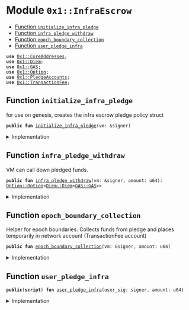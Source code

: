 
<a name="0x1_InfraEscrow"></a>

# Module `0x1::InfraEscrow`



-  [Function `initialize_infra_pledge`](#0x1_InfraEscrow_initialize_infra_pledge)
-  [Function `infra_pledge_withdraw`](#0x1_InfraEscrow_infra_pledge_withdraw)
-  [Function `epoch_boundary_collection`](#0x1_InfraEscrow_epoch_boundary_collection)
-  [Function `user_pledge_infra`](#0x1_InfraEscrow_user_pledge_infra)


<pre><code><b>use</b> <a href="CoreAddresses.md#0x1_CoreAddresses">0x1::CoreAddresses</a>;
<b>use</b> <a href="Diem.md#0x1_Diem">0x1::Diem</a>;
<b>use</b> <a href="GAS.md#0x1_GAS">0x1::GAS</a>;
<b>use</b> <a href="../../../../../../../DPN/releases/artifacts/current/build/MoveStdlib/docs/Option.md#0x1_Option">0x1::Option</a>;
<b>use</b> <a href="PledgeAccounts.md#0x1_PledgeAccounts">0x1::PledgeAccounts</a>;
<b>use</b> <a href="TransactionFee.md#0x1_TransactionFee">0x1::TransactionFee</a>;
</code></pre>



<a name="0x1_InfraEscrow_initialize_infra_pledge"></a>

## Function `initialize_infra_pledge`

for use on genesis, creates the infra escrow pledge policy struct


<pre><code><b>public</b> <b>fun</b> <a href="InfraEscrow.md#0x1_InfraEscrow_initialize_infra_pledge">initialize_infra_pledge</a>(vm: &signer)
</code></pre>



<details>
<summary>Implementation</summary>


<pre><code><b>public</b> <b>fun</b> <a href="InfraEscrow.md#0x1_InfraEscrow_initialize_infra_pledge">initialize_infra_pledge</a>(vm: &signer) {
    <a href="CoreAddresses.md#0x1_CoreAddresses_assert_diem_root">CoreAddresses::assert_diem_root</a>(vm);
    // TODO: perhaps this policy needs <b>to</b> be published <b>to</b> a different <b>address</b>?
    <a href="PledgeAccounts.md#0x1_PledgeAccounts_publish_beneficiary_policy">PledgeAccounts::publish_beneficiary_policy</a>(
      vm, // only VM calls at genesis
      b"infra escrow",
      90,
      <b>true</b>
    );
}
</code></pre>



</details>

<a name="0x1_InfraEscrow_infra_pledge_withdraw"></a>

## Function `infra_pledge_withdraw`

VM can call down pledged funds.


<pre><code><b>public</b> <b>fun</b> <a href="InfraEscrow.md#0x1_InfraEscrow_infra_pledge_withdraw">infra_pledge_withdraw</a>(vm: &signer, amount: u64): <a href="../../../../../../../DPN/releases/artifacts/current/build/MoveStdlib/docs/Option.md#0x1_Option_Option">Option::Option</a>&lt;<a href="Diem.md#0x1_Diem_Diem">Diem::Diem</a>&lt;<a href="GAS.md#0x1_GAS_GAS">GAS::GAS</a>&gt;&gt;
</code></pre>



<details>
<summary>Implementation</summary>


<pre><code><b>public</b> <b>fun</b> <a href="InfraEscrow.md#0x1_InfraEscrow_infra_pledge_withdraw">infra_pledge_withdraw</a>(vm: &signer, amount: u64): <a href="../../../../../../../DPN/releases/artifacts/current/build/MoveStdlib/docs/Option.md#0x1_Option_Option">Option::Option</a>&lt;<a href="Diem.md#0x1_Diem_Diem">Diem::Diem</a>&lt;<a href="GAS.md#0x1_GAS">GAS</a>&gt;&gt; {
    <a href="CoreAddresses.md#0x1_CoreAddresses_assert_diem_root">CoreAddresses::assert_diem_root</a>(vm);
    <a href="PledgeAccounts.md#0x1_PledgeAccounts_withdraw_from_all_pledge_accounts">PledgeAccounts::withdraw_from_all_pledge_accounts</a>(vm, amount)
}
</code></pre>



</details>

<a name="0x1_InfraEscrow_epoch_boundary_collection"></a>

## Function `epoch_boundary_collection`

Helper for epoch boundaries.
Collects funds from pledge and places temporarily in network account (TransactionFee account)


<pre><code><b>public</b> <b>fun</b> <a href="InfraEscrow.md#0x1_InfraEscrow_epoch_boundary_collection">epoch_boundary_collection</a>(vm: &signer, amount: u64)
</code></pre>



<details>
<summary>Implementation</summary>


<pre><code><b>public</b> <b>fun</b> <a href="InfraEscrow.md#0x1_InfraEscrow_epoch_boundary_collection">epoch_boundary_collection</a>(vm: &signer, amount: u64) {
    <a href="CoreAddresses.md#0x1_CoreAddresses_assert_diem_root">CoreAddresses::assert_diem_root</a>(vm);
    <b>let</b> opt = <a href="PledgeAccounts.md#0x1_PledgeAccounts_withdraw_from_all_pledge_accounts">PledgeAccounts::withdraw_from_all_pledge_accounts</a>(vm, amount);
    <b>if</b> (<a href="../../../../../../../DPN/releases/artifacts/current/build/MoveStdlib/docs/Option.md#0x1_Option_is_none">Option::is_none</a>(&opt)) {
      <a href="../../../../../../../DPN/releases/artifacts/current/build/MoveStdlib/docs/Option.md#0x1_Option_destroy_none">Option::destroy_none</a>(opt);
      <b>return</b>
    };
    <b>let</b> c = <a href="../../../../../../../DPN/releases/artifacts/current/build/MoveStdlib/docs/Option.md#0x1_Option_extract">Option::extract</a>(&<b>mut</b> opt);
    <a href="../../../../../../../DPN/releases/artifacts/current/build/MoveStdlib/docs/Option.md#0x1_Option_destroy_none">Option::destroy_none</a>(opt);

    <a href="TransactionFee.md#0x1_TransactionFee_pay_fee">TransactionFee::pay_fee</a>&lt;<a href="GAS.md#0x1_GAS">GAS</a>&gt;(c);
}
</code></pre>



</details>

<a name="0x1_InfraEscrow_user_pledge_infra"></a>

## Function `user_pledge_infra`



<pre><code><b>public</b>(<b>script</b>) <b>fun</b> <a href="InfraEscrow.md#0x1_InfraEscrow_user_pledge_infra">user_pledge_infra</a>(user_sig: signer, amount: u64)
</code></pre>



<details>
<summary>Implementation</summary>


<pre><code><b>public</b>(<b>script</b>) <b>fun</b> <a href="InfraEscrow.md#0x1_InfraEscrow_user_pledge_infra">user_pledge_infra</a>(user_sig: signer, amount: u64){

  <a href="PledgeAccounts.md#0x1_PledgeAccounts_user_pledge_tx">PledgeAccounts::user_pledge_tx</a>(user_sig, @VMReserved, amount);
}
</code></pre>



</details>
